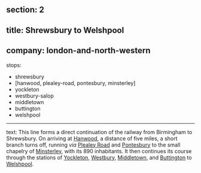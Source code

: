 section: 2
----
title: Shrewsbury to Welshpool
----
company: london-and-north-western
----
stops:
- shrewsbury
- [hanwood, plealey-road, pontesbury, minsterley]
- yockleton
- westbury-salop
- middletown
- buttington
- welshpool
----
text: This line forms a direct continuation of the railway from Birmingham to Shrewsbury. On arriving at [Hanwood](/stations/hanwood), a distance of five miles, a short branch turns off, running *via* [Plealey Road](/stations/plealey-road) and [Pontesbury](/stations/pontesbury) to the small chapelry of [Minsterley](/stations/minsterley), with its 890 inhabitants. It then continues its course through the stations of [Yockleton](/stations/yockleton), [Westbury](/stations/westbury), [Middletown](/stations/middletown), and [Buttington](/stations/buttington) to [Welshpool](/stations/welshpool).
